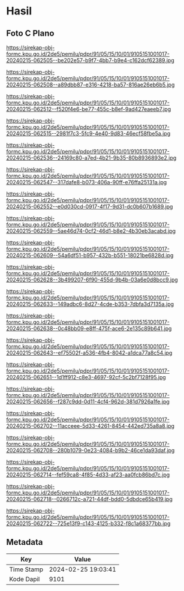 # Hasil

## Foto C Plano

https://sirekap-obj-formc.kpu.go.id/2de5/pemilu/pdpr/91/05/15/10/01/9105151001017-20240215-062505--be202e57-b9f7-4bb7-b9e4-c162dcf62389.jpg

https://sirekap-obj-formc.kpu.go.id/2de5/pemilu/pdpr/91/05/15/10/01/9105151001017-20240215-062508--a89dbb87-e316-4218-ba57-816ae26eb6b5.jpg

https://sirekap-obj-formc.kpu.go.id/2de5/pemilu/pdpr/91/05/15/10/01/9105151001017-20240215-062512--f520f4e6-be77-455c-b8ef-9ad427eaeeb7.jpg

https://sirekap-obj-formc.kpu.go.id/2de5/pemilu/pdpr/91/05/15/10/01/9105151001017-20240215-062515--2981f7c3-5fc9-4e40-9d83-46ecf58fbe5a.jpg

https://sirekap-obj-formc.kpu.go.id/2de5/pemilu/pdpr/91/05/15/10/01/9105151001017-20240215-062536--24169c80-a7ed-4b21-9b35-80b8936893e2.jpg

https://sirekap-obj-formc.kpu.go.id/2de5/pemilu/pdpr/91/05/15/10/01/9105151001017-20240215-062547--317dafe8-b073-406a-90ff-e76ffa25131a.jpg

https://sirekap-obj-formc.kpu.go.id/2de5/pemilu/pdpr/91/05/15/10/01/9105151001017-20240215-062552--e0d030cd-0917-4f17-9d31-dc0b607b1689.jpg

https://sirekap-obj-formc.kpu.go.id/2de5/pemilu/pdpr/91/05/15/10/01/9105151001017-20240215-062559--5ae46d74-0cf2-46d1-b8e2-4b30eb3acabd.jpg

https://sirekap-obj-formc.kpu.go.id/2de5/pemilu/pdpr/91/05/15/10/01/9105151001017-20240215-062609--54a6df51-b957-432b-b551-18021be6828d.jpg

https://sirekap-obj-formc.kpu.go.id/2de5/pemilu/pdpr/91/05/15/10/01/9105151001017-20240215-062628--3b499207-6f90-455d-9b4b-03a6e0d8bcc9.jpg

https://sirekap-obj-formc.kpu.go.id/2de5/pemilu/pdpr/91/05/15/10/01/9105151001017-20240215-062633--149adbc6-8d27-4cde-b353-7dbfa3d7135a.jpg

https://sirekap-obj-formc.kpu.go.id/2de5/pemilu/pdpr/91/05/15/10/01/9105151001017-20240215-062638--0c48bb09-e8ff-475f-ace6-2e135c89b641.jpg

https://sirekap-obj-formc.kpu.go.id/2de5/pemilu/pdpr/91/05/15/10/01/9105151001017-20240215-062643--ef75502f-a536-4fb4-8042-a1dca77a8c54.jpg

https://sirekap-obj-formc.kpu.go.id/2de5/pemilu/pdpr/91/05/15/10/01/9105151001017-20240215-062651--1d1ff912-c8e3-4697-92cf-5c2bf7128f95.jpg

https://sirekap-obj-formc.kpu.go.id/2de5/pemilu/pdpr/91/05/15/10/01/9105151001017-20240215-062656--f287c9dd-0d11-4cf4-962d-381d7926a1fe.jpg

https://sirekap-obj-formc.kpu.go.id/2de5/pemilu/pdpr/91/05/15/10/01/9105151001017-20240215-062702--11acceee-5d33-4261-8454-442ed735a8a8.jpg

https://sirekap-obj-formc.kpu.go.id/2de5/pemilu/pdpr/91/05/15/10/01/9105151001017-20240215-062708--280b1079-0e23-4084-b9b2-46ce1da93daf.jpg

https://sirekap-obj-formc.kpu.go.id/2de5/pemilu/pdpr/91/05/15/10/01/9105151001017-20240215-062714--fef59ca8-4f85-4d33-af23-aa0fcb86bd7c.jpg

https://sirekap-obj-formc.kpu.go.id/2de5/pemilu/pdpr/91/05/15/10/01/9105151001017-20240215-062718--0266712c-a721-44df-bdd0-5dbdce65b419.jpg

https://sirekap-obj-formc.kpu.go.id/2de5/pemilu/pdpr/91/05/15/10/01/9105151001017-20240215-062722--725e13f9-c143-4125-b332-f8c1a68377bb.jpg


## Metadata

| Key        | Value               |
| ---------- | ------------------- |
| Time Stamp | 2024-02-25 19:03:41 |
| Kode Dapil | 9101                |



